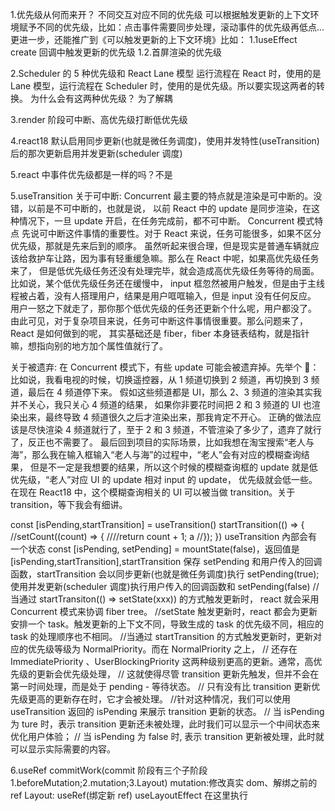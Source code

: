 1.优先级从何而来开？
不同交互对应不同的优先级
可以根据触发更新的上下文环境赋予不同的优先级，比如：点击事件需要同步处理，滚动事件的优先级再低点...
更进一步，还能推广到《可以触发更新的上下文环境》比如：
1.1useEffect create 回调中触发更新的优先级
1.2.首屏渲染的优先级

2.Scheduler 的 5 种优先级和 React Lane 模型
运行流程在 React 时，使用的是 Lane 模型，运行流程在 Scheduler 时，使用的是优先级。所以要实现这两者的转换。
为什么会有这两种优先级？
为了解耦

3.render 阶段可中断、高优先级打断低优先级

4.react18 默认启用同步更新(也就是微任务调度)，使用并发特性(useTransition)后的那次更新启用并发更新(scheduler 调度)

5.react 中事件优先级都是一样的吗？不是

<!--
function eventTypeToSchdulerPriority(eventType: string) {
  switch (eventType) {
    case "click":
    case "keydown":
    case "keyup":
      return unstable_ImmediatePriority;
    case "scroll":
      return unstable_UserBlockingPriority;
    default:
      return unstable_NormalPriority;
  }
}
-->

5.useTransition
关于可中断:
Concurrent 最主要的特点就是渲染是可中断的。没错，以前是不可中断的，也就是说，
以前 React 中的 update 是同步渲染，在这种情况下，一旦 update 开启，在任务完成前，都不可中断。
Concurrent 模式特点
先说可中断这件事情的重要性。对于 React 来说，任务可能很多，如果不区分优先级，那就是先来后到的顺序。
虽然听起来很合理，但是现实是普通车辆就应该给救护车让路，因为事有轻重缓急嘛。那么在 React 中呢，如果高优先级任务来了，
但是低优先级任务还没有处理完毕，就会造成高优先级任务等待的局面。比如说，某个低优先级任务还在缓慢中，
input 框忽然被用户触发，但是由于主线程被占着，没有人搭理用户，结果是用户哐哐输入，但是 input 没有任何反应。
用户一怒之下就走了，那你那个低优先级的任务还更新个什么呢，用户都没了。
由此可见，对于复杂项目来说，任务可中断这件事情很重要。那么问题来了，React 是如何做到的呢，
其实基础还是 fiber，fiber 本身链表结构，就是指针嘛，想指向别的地方加个属性值就行了。

关于被遗弃:
在 Concurrent 模式下，有些 update 可能会被遗弃掉。先举个 🌰：
比如说，我看电视的时候，切换遥控器，从 1 频道切换到 2 频道，再切换到 3 频道，最后在 4 频道停下来。
假如这些频道都是 UI，那么 2、3 频道的渲染其实我并不关心，我只关心 4 频道的结果，
如果你非要花时间把 2 和 3 频道的 UI 也渲染出来，最终导致 4 频道很久之后才渲染出来，那我肯定不开心。
正确的做法应该是尽快渲染 4 频道就行了，至于 2 和 3 频道，不管渲染了多少了，遗弃了就行了，反正也不需要了。
最后回到项目的实际场景，比如我想在淘宝搜索“老人与海”，那么我在输入框输入“老人与海”的过程中，“老人”会有对应的模糊查询结果，
但是不一定是我想要的结果，所以这个时候的模糊查询框的 update 就是低优先级，“老人”对应 UI 的 update 相对 input 的 update，
优先级就会低一些。在现在 React18 中，这个模糊查询相关的 UI 可以被当做 transition。关于 transition，等下我会有细讲。

const [isPending,startTransition] = useTransition()
startTransition(() => {
//setCount((count) => {
////return count + 1; a
//});
})
useTransition 內部会有一个状态 const [isPending, setPending] = mountState(false)，返回值是[isPending,startTransition],startTransition 保存 setPending 和用户传入的回调函数，startTransition 会以同步更新(也就是微任务调度)执行 setPending(true);使用并发更新(scheduler 调度)执行用户传入的回调函数和 setPending(false)
//当通过 startTransiton(() => setState(xxx)) 的方式触发更新时， react 就会采用 Concurrent 模式来协调 fiber tree。
//setState 触发更新时，react 都会为更新安排一个 task。触发更新的上下文不同，导致生成的 task 的优先级不同，相应的 task 的处理顺序也不相同。
//当通过 startTransition 的方式触发更新时，更新对应的优先级等级为 NormalPriority。而在 NormalPriority 之上，
// 还存在 ImmediatePriority 、UserBlockingPriority 这两种级别更高的更新。通常，高优先级的更新会优先级处理，
// 这就使得尽管 transition 更新先触发，但并不会在第一时间处理，而是处于 pending - 等待状态。
// 只有没有比 transition 更新优先级更高的更新存在时，它才会被处理。
//针对这种情况，我们可以使用 useTransition 返回的 isPending 来展示 transition 更新的状态。
// 当 isPending 为 ture 时，表示 transition 更新还未被处理，此时我们可以显示一个中间状态来优化用户体验；
// 当 isPending 为 false 时, 表示 transition 更新被处理，此时就可以显示实际需要的内容。

6.useRef
commitWork(commit 阶段有三个子阶段 1.beforeMutation;2.mutation;3.Layout)
mutation:修改真实 dom、解绑之前的 ref
Layout: useRef(绑定新 ref) useLayoutEffect 在这里执行

<!--
if (subtreeHasEffect || rootHasEffect) {
    // 阶段 1/3：beforeMutation

    // 阶段2/3： mutation Placement
    //修改真实dom
    //解绑之前的ref
    commitMutationEffects(finishedWork, root);
    root.current = finishedWork;
    // 阶段3/3:Layout useRef(绑定新ref) useLayoutEffect在这里执行
    commitLayoutEffects(finishedWork, root);
} -->

<!--
function safelyAttachRef(fiber: FiberNode) {
  const ref = fiber.ref;
  if (ref !== null) {
    const instance = fiber.stateNode;
    if (typeof ref === "function") {
      ref(instance);
    } else {
      ref.current = instance;
    }
  }
}
-->
